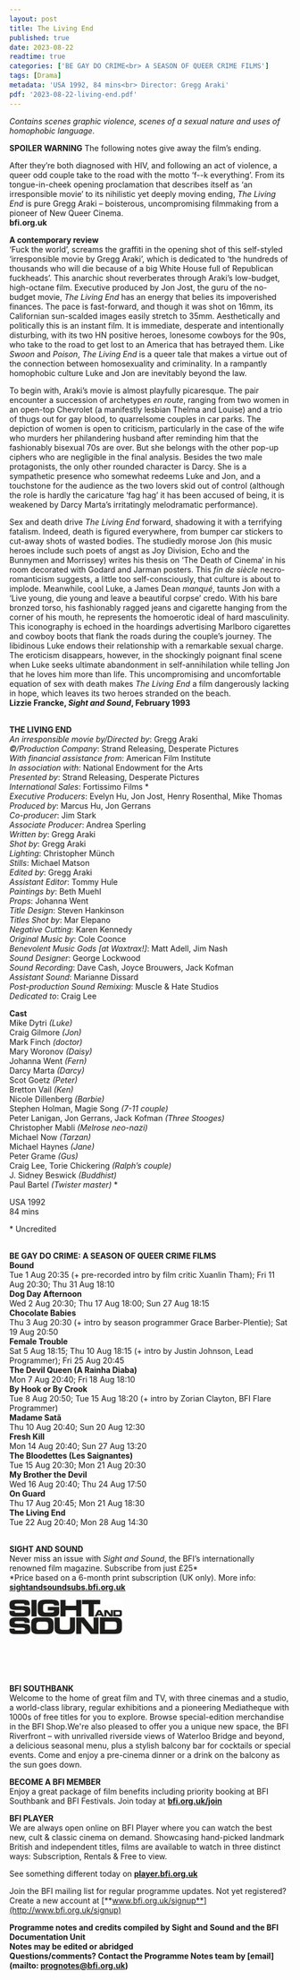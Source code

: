 ```yaml
---
layout: post
title: The Living End
published: true
date: 2023-08-22
readtime: true
categories: ['BE GAY DO CRIME<br> A SEASON OF QUEER CRIME FILMS']
tags: [Drama]
metadata: 'USA 1992, 84 mins<br> Director: Gregg Araki'
pdf: '2023-08-22-living-end.pdf'
---
```


_Contains scenes graphic violence, scenes of a sexual nature and uses of homophobic language._

**SPOILER WARNING** The following notes give away the film’s ending.

After they’re both diagnosed with HIV, and following an act of violence, a queer odd couple take to the road with the motto ‘f--k everything’. From its tongue-in-cheek opening proclamation that describes itself as ‘an irresponsible movie’ to its nihilistic yet deeply moving ending, _The Living End_ is pure Gregg Araki – boisterous, uncompromising filmmaking from a pioneer of New Queer Cinema.  
**bfi.org.uk**  

**A contemporary review**  
‘Fuck the world’, screams the graffiti in the opening shot of this self-styled ‘irresponsible movie by Gregg Araki’, which is dedicated to ‘the hundreds of thousands who will die because of a big White House full of Republican fuckheads’. This anarchic shout reverberates through Araki’s low-budget, high-octane film. Executive produced by Jon Jost, the guru of the no-budget movie, _The Living End_ has an energy that belies its impoverished finances. The pace is fast-forward, and though it was shot on 16mm, its Californian sun-scalded images easily stretch to 35mm. Aesthetically and politically this is an instant film. It is immediate, desperate and intentionally disturbing, with its two HN positive heroes, lonesome cowboys for the 90s, who take to the road to get lost to an America that has betrayed them. Like _Swoon_ and _Poison_, _The Living End_ is a queer tale that makes a virtue out of the connection between homosexuality and criminality. In a rampantly homophobic culture Luke and Jon are inevitably beyond the law.

To begin with, Araki’s movie is almost playfully picaresque. The pair encounter a succession of archetypes _en route_, ranging from two women in an open-top Chevrolet (a manifestly lesbian Thelma and Louise) and a trio of thugs out for gay blood, to quarrelsome couples in car parks. The depiction of women is open to criticism, particularly in the case of the wife who murders her philandering husband after reminding him that the fashionably bisexual 70s are over. But she belongs with the other pop-up ciphers who are negligible in the final analysis. Besides the two male protagonists, the only other rounded character is Darcy. She is a sympathetic presence who somewhat redeems Luke and Jon, and a touchstone for the audience as the two lovers skid out of control (although the role is hardly the caricature ‘fag hag’ it has been accused of being, it is weakened by Darcy Marta’s irritatingly melodramatic performance).

Sex and death drive _The Living End_ forward, shadowing it with a terrifying fatalism. Indeed, death is figured everywhere, from bumper car stickers to cut-away shots of wasted bodies. The studiedly morose Jon (his music heroes include such poets of angst as Joy Division, Echo and the Bunnymen and Morrissey) writes his thesis on ‘The Death of Cinema’ in his room decorated with Godard and Jarman posters. This _fin de siècle_ necro-romanticism suggests, a little too self-consciously, that culture is about to implode. Meanwhile, cool Luke, a James Dean _manqué_, taunts Jon with a ‘Live young, die young and leave a beautiful corpse’ credo. With his bare bronzed torso, his fashionably ragged jeans and cigarette hanging from the corner of his mouth, he represents the homoerotic ideal of hard masculinity. This iconography is echoed in the hoardings advertising Marlboro cigarettes and cowboy boots that flank the roads during the couple’s journey. The libidinous Luke endows their relationship with a remarkable sexual charge. The eroticism disappears, however, in the shockingly poignant final scene when Luke seeks ultimate abandonment in self-annihilation while telling Jon that he loves him more than life. This uncompromising and uncomfortable equation of sex with death makes _The Living End_ a film dangerously lacking in hope, which leaves its two heroes stranded on the beach.  
**Lizzie Francke, _Sight and Sound_, February 1993**  
<br>

**THE LIVING END**  
_An irresponsible movie by/Directed by_: Gregg Araki  
_©/Production Company_: Strand Releasing, Desperate Pictures  
_With financial assistance from_: American Film Institute  
_In association with_: National Endowment for the Arts  
_Presented by_: Strand Releasing, Desperate Pictures  
_International Sales_: Fortissimo Films *  
_Executive Producers_: Evelyn Hu, Jon Jost, Henry Rosenthal, Mike Thomas  
_Produced by_: Marcus Hu, Jon Gerrans  
_Co-producer_: Jim Stark  
_Associate Producer_: Andrea Sperling  
_Written by_: Gregg Araki  
_Shot by_: Gregg Araki  
_Lighting_: Christopher Münch  
_Stills_: Michael Matson  
_Edited by_: Gregg Araki  
_Assistant Editor_: Tommy Hule  
_Paintings by_: Beth Muehl  
_Props_: Johanna Went  
_Title Design_: Steven Hankinson  
_Titles Shot by_: Mar Elepano  
_Negative Cutting_: Karen Kennedy  
_Original Music by_: Cole Coonce  
_Benevolent Music Gods [at Waxtrax!]_: Matt Adell, Jim Nash  
_Sound Designer_: George Lockwood  
_Sound Recording_: Dave Cash, Joyce Brouwers, Jack Kofman  
_Assistant Sound_: Marianne Dissard  
_Post-production Sound Remixing_: Muscle & Hate Studios  
_Dedicated to_: Craig Lee  

**Cast**  
Mike Dytri _(Luke)_  
Craig Gilmore _(Jon)_  
Mark Finch _(doctor)_  
Mary Woronov _(Daisy)_  
Johanna Went _(Fern)_  
Darcy Marta _(Darcy)_  
Scot Goetz _(Peter)_  
Bretton Vail _(Ken)_  
Nicole Dillenberg _(Barbie)_  
Stephen Holman, Magie Song _(7-11 couple)_  
Peter Lanigan, Jon Gerrans,  Jack Kofman _(Three Stooges)_  
Christopher Mabli _(Melrose neo-nazi)_  
Michael Now _(Tarzan)_  
Michael Haynes _(Jane)_  
Peter Grame _(Gus)_  
Craig Lee, Torie Chickering _(Ralph’s couple)_  
J. Sidney Beswick _(Buddhist)_  
Paul Bartel _(Twister master)_ *

USA 1992  
84 mins  

\* Uncredited   
<br>

**BE GAY DO CRIME: A SEASON OF QUEER CRIME FILMS**<br>
**Bound**<br>
Tue 1 Aug 20:35 (+ pre-recorded intro by film critic Xuanlin Tham); Fri 11 Aug 20:30; Thu 31 Aug 18:10<br>
**Dog Day Afternoon**<br>
Wed 2 Aug 20:30; Thu 17 Aug 18:00;  Sun 27 Aug 18:15<br>
**Chocolate Babies**<br>
Thu 3 Aug 20:30 (+ intro by season programmer Grace Barber-Plentie); Sat 19 Aug 20:50<br>
**Female Trouble**<br>
Sat 5 Aug 18:15; Thu 10 Aug 18:15 (+ intro by Justin Johnson, Lead Programmer);  Fri 25 Aug 20:45<br>
**The Devil Queen (A Rainha Diaba)**<br>
Mon 7 Aug 20:40; Fri 18 Aug 18:10<br>
**By Hook or By Crook**<br>
Tue 8 Aug 20:50; Tue 15 Aug 18:20 (+ intro by Zorian Clayton, BFI Flare Programmer)<br>
**Madame Satã**<br>
Thu 10 Aug 20:40; Sun 20 Aug 12:30<br>
**Fresh Kill**<br>
Mon 14 Aug 20:40; Sun 27 Aug 13:20<br>
**The Bloodettes (Les Saignantes)**<br>
Tue 15 Aug 20:30; Mon 21 Aug 20:30<br>
**My Brother the Devil**<br>
Wed 16 Aug 20:40; Thu 24 Aug 17:50<br>
**On Guard**<br>
Thu 17 Aug 20:45; Mon 21 Aug 18:30<br>
**The Living End**<br>
Tue 22 Aug 20:40; Mon 28 Aug 14:30<br>
<br>

**SIGHT AND SOUND**<br>
Never miss an issue with _Sight and Sound_, the BFI’s internationally renowned film magazine. Subscribe from just £25*<br>
*Price based on a 6-month print subscription (UK only). More info: [**sightandsoundsubs.bfi.org.uk**](https://sightandsoundsubs.bfi.org.uk/subscribe)

<img style="float: left;" src="/img/sight-and-sound.jpg" width="40%" height="40%"><br><br><br><br><br><br><br><br>

**BFI SOUTHBANK**  
Welcome to the home of great film and TV, with three cinemas and a studio, a world-class library, regular exhibitions and a pioneering Mediatheque with 1000s of free titles for you to explore. Browse special-edition merchandise in the BFI Shop.We&#39;re also pleased to offer you a unique new space, the BFI Riverfront – with unrivalled riverside views of Waterloo Bridge and beyond, a delicious seasonal menu, plus a stylish balcony bar for cocktails or special events. Come and enjoy a pre-cinema dinner or a drink on the balcony as the sun goes down.  

**BECOME A BFI MEMBER**  
Enjoy a great package of film benefits including priority booking at BFI Southbank and BFI Festivals. Join today at [**bfi.org.uk/join**](http://www.bfi.org.uk/join)  

**BFI PLAYER**  
 We are always open online on BFI Player where you can watch the best new, cult &amp; classic cinema on demand. Showcasing hand-picked landmark British and independent titles, films are available to watch in three distinct ways: Subscription, Rentals &amp; Free to view.  

See something different today on [**player.bfi.org.uk**](https://player.bfi.org.uk)  

Join the BFI mailing list for regular programme updates. Not yet registered? Create a new account at [**www.bfi.org.uk/signup**](http://www.bfi.org.uk/signup)

**Programme notes and credits compiled by Sight and Sound and the BFI Documentation Unit  
Notes may be edited or abridged  
Questions/comments? Contact the Programme Notes team by [email](mailto: prognotes@bfi.org.uk)**
<!--stackedit_data:
eyJoaXN0b3J5IjpbMTA4MzI0OTg3XX0=
-->